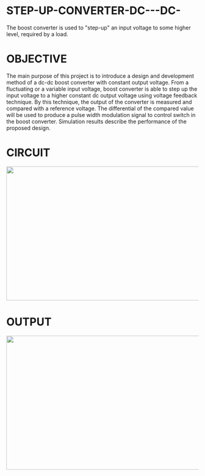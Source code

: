 # STEP-UP-CONVERTER-DC---DC-
The boost converter is used to "step-up" an input voltage to some higher level, required by a load.

# OBJECTIVE

The main purpose of this project is to introduce a design and development method of a dc-dc boost converter with constant output voltage. From a fluctuating or a variable input voltage, boost converter is able to step up the input voltage to a higher constant dc output voltage using voltage feedback technique. By this technique, the output of the converter is measured and compared with a reference voltage. The differential of the compared value will be used to produce a pulse width modulation signal to control switch in the boost converter. Simulation results describe the performance of the proposed design.

# CIRCUIT

<img src="https://github.com/LalithKishore2201/STEP-UP-CONVERTER-DC---DC-/assets/152149631/7be6cdd6-8bec-4a2a-b1ac-da450a6042c9" width="600" height="350">

# OUTPUT

<img src="https://github.com/LalithKishore2201/STEP-UP-CONVERTER-DC---DC-/assets/152149631/1de10e79-8e21-4eb3-bce7-895a811a0b5e)" width="600" height="350">
